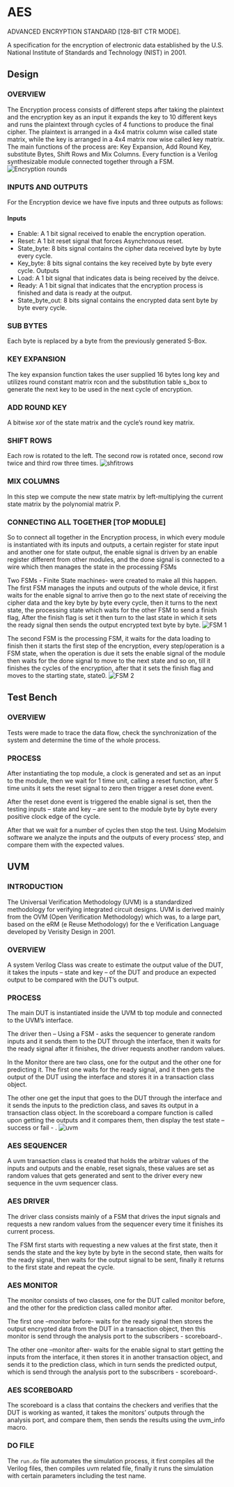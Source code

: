 # AES
ADVANCED ENCRYPTION STANDARD [128-BIT CTR MODE].

A specification for the encryption of electronic data established by the U.S. National Institute of Standards and Technology (NIST) in 2001.

## Design
### OVERVIEW
The Encryption process consists of different steps after taking the plaintext and the encryption key as an input it expands the key to 10 different keys and runs the plaintext through cycles of 4 functions to produce the final cipher.
The plaintext is arranged in a 4x4 matrix column wise called state matrix, while the key is arranged in a 4x4 matrix row wise called key matrix. 
The main functions of the process are: Key Expansion, Add Round Key, substitute Bytes, Shift Rows and Mix Columns. 
Every function is a Verilog synthesizable module connected together through a FSM.
![Encryption rounds](docs/enc_round.png)
### INPUTS AND OUTPUTS
For the Encryption device we have five inputs and three outputs as follows:
#### Inputs 
- Enable: A 1 bit signal received to enable the encryption operation.
- Reset: A 1 bit reset signal that forces Asynchronous reset.
- State_byte: 8 bits signal contains the cipher data received byte by byte every cycle.
- Key_byte: 8 bits signal contains the key received byte by byte every cycle.
Outputs 
- Load:  A 1 bit signal that indicates data is being received by the deivce.
- Ready: A 1 bit signal that indicates that the encryption process is finished and data is ready at the output.
- State_byte_out: 8 bits signal contains the encrypted data sent byte by byte every cycle.
### SUB BYTES
Each byte is replaced by a byte from the previously generated S-Box.
### KEY EXPANSION
The key expansion function takes the user supplied 16 bytes long key and utilizes round constant matrix rcon and the substitution table s_box to generate the next key to be used in the next cycle of encryption.
### ADD ROUND KEY
A bitwise xor of the state matrix and the cycle’s round key matrix.
### SHIFT ROWS
Each row is rotated to the left. The second row is rotated once, second row twice and third row three times.
![shfitrows](docs/shfitrows.png)
### MIX COLUMNS 
In this step we compute the new state matrix by left-multiplying the current state matrix by the polynomial matrix P.
### CONNECTING ALL TOGETHER [TOP MODULE]
So to connect all together in the Encryption process, in which every module is instantiated with its inputs and outputs, a certain register for state input and another one for state output, the enable signal is driven by an enable register different from other modules, and the done signal is connected to a wire which then manages the state in the processing FSMs

Two FSMs - Finite State machines- were created to make all this happen.
The first FSM manages the inputs and outputs of the whole device, it first waits for the enable signal to arrive then go to the next state of receiving the cipher data and the key byte by byte every cycle, then it turns to the next state, the processing state which waits for the other FSM to send a finish flag, After the finish flag is set it then turn to the last state in which it sets the ready signal then sends the output encrypted text byte by byte.
![FSM 1](docs/fsm1.png)

The second FSM is the processing FSM, it waits for the data loading to finish then it starts the first step of the encryption, every step/operation is a FSM state, when the operation is due it sets the enable signal of the module then waits for the done signal to move to the next state and so on, till it finishes the cycles of the encryption, after that it sets the finish flag and moves to the starting state, state0.
![FSM 2](docs/fsm2.png)


## Test Bench
### OVERVIEW
Tests were made to trace the data flow, check the synchronization of the system and determine the time of the whole process.
### PROCESS
After instantiating the top module, a clock is generated and set as an input to the module, then we wait for 1 time unit, calling a reset function, after 5 time units it sets the reset signal to zero then trigger a reset done event. 

After the reset done event is triggered the enable signal is set, then the testing inputs – state and key – are sent to the module byte by byte every positive clock edge of the cycle.

After that we wait for a number of cycles then stop the test.
Using Modelsim software we analyze the inputs and the outputs of every process’ step, and compare them with the expected values.


## UVM
### INTRODUCTION
The Universal Verification Methodology (UVM) is a standardized methodology for verifying integrated circuit designs. UVM is derived mainly from the OVM (Open Verification Methodology) which was, to a large part, based on the eRM (e Reuse Methodology) for the e Verification Language developed by Verisity Design in 2001.
### OVERVIEW
A system Verilog Class was create to estimate the output value of the DUT, it takes the inputs – state and key – of the DUT and produce an expected output to be compared with the DUT’s output.
### PROCESS
The main DUT is instantiated inside the UVM tb top module and connected to the UVM’s interface. 

The driver then – Using a FSM - asks the sequencer to generate random inputs and it sends them to the DUT through the interface, then it waits for the ready signal after it finishes, the driver requests another random values. 

In the Monitor there are two class, one for the output and the other one for predicting it. The first one waits for the ready signal, and it then gets the output of the DUT using the interface and stores it in a transaction class object.

The other one get the input that goes to the DUT through the interface and it sends the inputs to the prediction class, and saves its output in a transaction class object.
In the scoreboard a compare function is called upon getting the outputs and it compares them, then display the test state – success or fail - . 
![uvm](docs/uvm.png)
### AES SEQUENCER
A uvm transaction class is created that holds the arbitrar values of the inputs and outputs and the enable, reset signals, these values are set as random values that gets generated and sent to the driver every new sequence in the uvm sequencer class.
### AES DRIVER
The driver class consists mainly of a FSM that drives the input signals and requests a new random values from the sequencer every time it finishes its current process.

The FSM first starts with requesting a new values at the first state, then it sends the state and the key byte by byte in the second state, then waits for the ready signal, then waits for the output signal to be sent, finally it returns to the first state and repeat the cycle.
### AES MONITOR
The monitor consists of two classes, one for the DUT called monitor before, and the other for the prediction class called monitor after.

The first one –monitor before- waits for the ready signal then stores the output encrypted data from the DUT in a transaction object, then this monitor is send through the analysis port to the subscribers - scoreboard-. 

The other one –monitor after- waits for the enable signal to start getting the inputs from the interface, it then stores it in another transaction object, and sends it to the prediction class, which in turn sends the predicted output, which is send through the analysis port to the subscribers - scoreboard-. 
### AES SCOREBOARD
The scoreboard is a class that contains the checkers and verifies that the DUT is working as wanted, it takes the monitors’ outputs through the analysis port, and compare them, then sends the results using the uvm_info macro. 
### DO FILE
The `run.do` file automates the simulation process, it first compiles all the Verilog files, then compiles uvm related file, finally it runs the simulation with certain parameters including the test name.





